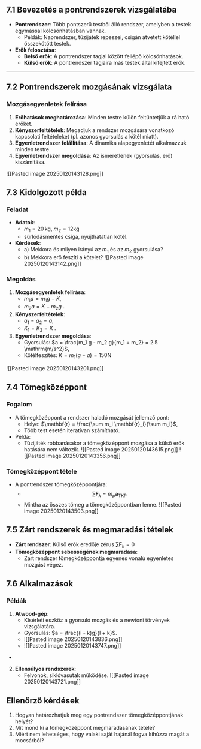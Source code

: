 ## 7.1 Bevezetés a pontrendszerek vizsgálatába
- **Pontrendszer**: Több pontszerű testből álló rendszer, amelyben a testek egymással kölcsönhatásban vannak.
  - Példák: Naprendszer, tűzijáték repeszei, csigán átvetett kötéllel összekötött testek.
- **Erők felosztása**:
  - **Belső erők**: A pontrendszer tagjai között fellépő kölcsönhatások.
  - **Külső erők**: A pontrendszer tagjaira más testek által kifejtett erők.

---

## 7.2 Pontrendszerek mozgásának vizsgálata
### Mozgásegyenletek felírása
1. **Erőhatások meghatározása**: Minden testre külön feltüntetjük a rá ható erőket.
2. **Kényszerfeltételek**: Megadjuk a rendszer mozgására vonatkozó kapcsolati feltételeket (pl. azonos gyorsulás a kötél miatt).
3. **Egyenletrendszer felállítása**: A dinamika alapegyenletét alkalmazzuk minden testre.
4. **Egyenletrendszer megoldása**: Az ismeretlenek (gyorsulás, erő) kiszámítása.

![[Pasted image 20250120143128.png]]

## 7.3 Kidolgozott példa
### Feladat
- **Adatok**: 
  - $m_1 = 20 \, \mathrm{kg}$, $m_2 = 12  \mathrm{kg}$
  - súrlódásmentes csiga, nyújthatatlan kötél.
- **Kérdések**:
  - a) Mekkora és milyen irányú az $m_1$ és az $m_2$ gyorsulása?
  - b) Mekkora erő feszíti a kötelet?
![[Pasted image 20250120143142.png]]
### Megoldás
1. **Mozgásegyenletek felírása**:
   - $m_1 a = m_1 g - K$,
   - $m_2 a = K - m_2 g$ .
2. **Kényszerfeltételek**:
   - $a_1 = a_2 = a$,
   - $K_1 = K_2 = K$ .
3. **Egyenletrendszer megoldása**:
   - Gyorsulás: $a = \frac{m_1 g - m_2 g}{m_1 + m_2} = 2.5 \mathrm{m/s^2}$,
   - Kötélfeszítés: $K = m_1 (g - a) = 150 \mathrm{N}$

![[Pasted image 20250120143201.png]]
## 7.4 Tömegközéppont
### Fogalom
- A tömegközéppont a rendszer haladó mozgását jellemző pont:
  - Helye: $\mathbf{r} = \frac{\sum m_i \mathbf{r}_i}{\sum m_i}$,
  - Több test esetén iteratívan számítható.
- Példa:
  - Tűzijáték robbanásakor a tömegközéppont mozgása a külső erők hatására nem változik.
    ![[Pasted image 20250120143615.png]]
![[Pasted image 20250120143356.png]]
### Tömegközéppont tétele
- A pontrendszer tömegközéppontjára:
  - $$\sum \mathbf{F}_k = m_p \mathbf{a}_{\text{TKP}}$$
  - Mintha az összes tömeg a tömegközéppontban lenne.
![[Pasted image 20250120143503.png]]
## 7.5 Zárt rendszerek és megmaradási tételek
- **Zárt rendszer**: Külső erők eredője zérus  $\sum \mathbf{F}_k = 0$
- **Tömegközéppont sebességének megmaradása**:
  - Zárt rendszer tömegközéppontja egyenes vonalú egyenletes mozgást végez.

## 7.6 Alkalmazások
### Példák
1. **Atwood-gép**:
   - Kísérleti eszköz a gyorsuló mozgás és a newtoni törvények vizsgálatára.
   - Gyorsulás: $a = \frac{(l - k)g}{l + k}$.
   - ![[Pasted image 20250120143836.png]]
   - ![[Pasted image 20250120143747.png]]
- 
2. **Ellensúlyos rendszerek**:
   - Felvonók, siklóvasutak működése.
![[Pasted image 20250120143721.png]]
## Ellenőrző kérdések
1. Hogyan határozhatjuk meg egy pontrendszer tömegközéppontjának helyét?
2. Mit mond ki a tömegközéppont megmaradásának tétele?
3. Miért nem lehetséges, hogy valaki saját hajánál fogva kihúzza magát a mocsárból?